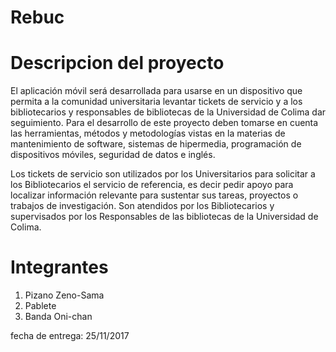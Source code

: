 
# Rebuc
# Descripcion del proyecto
El aplicación móvil  será desarrollada para usarse en un dispositivo que permita a la comunidad universitaria levantar tickets de servicio y a los bibliotecarios y responsables de bibliotecas de la Universidad de Colima dar seguimiento. Para el desarrollo de este proyecto deben tomarse en cuenta las herramientas, métodos y metodologías vistas en la materias de mantenimiento de software, sistemas de hipermedia, programación de dispositivos móviles, seguridad de datos e inglés. 

Los tickets de servicio son utilizados por los Universitarios para solicitar a los Bibliotecarios el servicio de referencia, es decir pedir apoyo para localizar información relevante para sustentar sus tareas, proyectos o trabajos de investigación.  Son atendidos por los Bibliotecarios y supervisados por los Responsables de las bibliotecas de la Universidad de Colima.

# Integrantes

1. Pizano Zeno-Sama
2. Pablete
3. Banda Oni-chan


fecha de entrega: 25/11/2017

 

